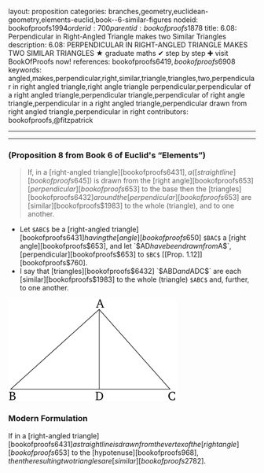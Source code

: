 layout: proposition
categories: branches,geometry,euclidean-geometry,elements-euclid,book--6-similar-figures
nodeid: bookofproofs$1994
orderid: 700
parentid: bookofproofs$1878
title: 6.08: Perpendicular in Right-Angled Triangle makes two Similar Triangles
description: 6.08: PERPENDICULAR IN RIGHT-ANGLED TRIANGLE MAKES TWO SIMILAR TRIANGLES &#9733; graduate maths &#10004; step by step &#10010; visit BookOfProofs now!
references: bookofproofs$6419,bookofproofs$6908
keywords: angled,makes,perpendicular,right,similar,triangle,triangles,two,perpendicular in right angled triangle,right angle triangle perpendicular,perpendicular of a right angled triangle,perpendicular triangle,perpendicular of right angle triangle,perpendicular in a right angled triangle,perpendicular drawn from right angled triangle,perpendicular in right
contributors: bookofproofs,@fitzpatrick

---


---

### (Proposition 8 from Book 6 of Euclid's “Elements”)

> If, in a [right-angled triangle][bookofproofs$6431], a ([straight line][bookofproofs$645]) is drawn from the [right angle][bookofproofs$653] [perpendicular][bookofproofs$653] to the base then the [triangles][bookofproofs$6432] around the [perpendicular][bookofproofs$653] are [similar][bookofproofs$1983] to the whole (triangle), and to one another.
* Let `$ABC$` be a [right-angled triangle][bookofproofs$6431] having the [angle][bookofproofs$650] `$BAC$` a [right angle][bookofproofs$653], and let `$AD$` have been drawn from `$A$`, [perpendicular][bookofproofs$653] to `$BC$` [[Prop. 1.12]][bookofproofs$760].
* I say that [triangles][bookofproofs$6432] `$ABD$` and `$ADC$` are each [similar][bookofproofs$1983] to the whole (triangle) `$ABC$` and, further, to one another.


![fig08e](https://github.com/bookofproofs/bookofproofs.github.io/blob/main/_sources/_assets/images/euclid/Book06/fig08e.png?raw=true)


### Modern Formulation

If in a [right-angled triangle][bookofproofs$6431] a straight line is drawn from the vertex of the [right angle][bookofproofs$653] to the [hypotenuse][bookofproofs$968], then the resulting two triangles are [similar][bookofproofs$2782].
